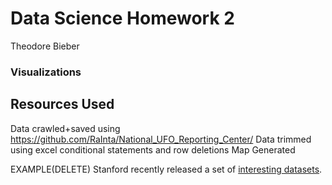 Data Science Homework 2
===
Theodore Bieber
### Visualizations

Resources Used
---

Data crawled+saved using https://github.com/RaInta/National_UFO_Reporting_Center/
Data trimmed using excel conditional statements and row deletions
Map Generated 

EXAMPLE(DELETE)
Stanford recently released a set of [interesting datasets](http://cjlab.stanford.edu/2015/09/30/lab-launch-and-data-sets/).

